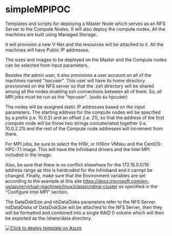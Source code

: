 # simpleMPIPOC
Templates and scripts for deploying a Master Node which serves as an NFS Server to the Compute Nodes.  It will also deploy the compute nodes.  All the machines are built using Managed Storage.

It will provision a new V-Net and the resources will be attached to it.  All the machines will have Public IP addresses.

The sizes and images to be deployed on the Master and the Compute nodes can be selected from input parameters.  

Besides the admin user, it also provisions a user account on all of the machines named "hpcuser".  This user will have its home directory provisioned on the NFS server so that the .ssh directory will be shared among all the nodes enabling ssh connections between all of them.
So, all MPI jobs must be run as the "hpcuser". (sudo su hpcuser)

The nodes will be assigned static IP addresses based on the input parameters.  The starting address for the compute nodes will be specified by a prefix (i.e. 10.0.2) and an offset (i.e. 21), so that the address of the first compute node will be those two strings concatenated together (i.e. 10.0.2.21) and the rest of the Compute node addresses will increment from there.

For MPI jobs, be sure to select the H16r, or H16mr VMsku and the CentOS-HPC-7.1 image.  This will have the Infiniband drivers and the Intel MPI included in the image.

Also, be sure that there is no conflict elsewhere for the 172.16.0.0/16 address range as this is hardcoded for the Infiniband and it cannpt be changed.  Finally, make sure that the Environment variables are set according to the example at this site https://docs.microsoft.com/en-us/azure/virtual-machines/linux/classic/rdma-cluster as specified in the "Configure Intel MPI" section.

The DataDiskSize and nbDataDisks parameters refer to the NFS Server.  ndDataDisks of DataDiskSize will be attached to the NFS Server, then they will be formatted and combined into a single RAID 0 volume which will then be exported as the /share/data directory. 


[![Click to deploy template on Azure](http://azuredeploy.net/deploybutton.png "Click to deploy template on Azure")](https://portal.azure.com/#create/Microsoft.Template/uri/https%3A%2F%2Fraw.githubusercontent.com%2Fmdiehn%2FsimpleMPIPOC%2FCDAD%2Fazuredeploy.json)  



